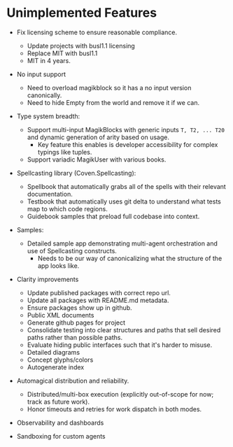 # Unimplemented Features
- Fix licensing scheme to ensure reasonable compliance.
  - Update projects with busl1.1 licensing
  - Replace MIT with busl1.1
  - MIT in 4 years.

- No input support
  - Need to overload magikblock so it has a no input version canonically.
  - Need to hide Empty from the world and remove it if we can.

- Type system breadth:
  - Support multi-input MagikBlocks with generic inputs `T, T2, ... T20` and dynamic generation of arity based on usage.
    - Key feature this enables is developer accessibility for complex typings like tuples.
  - Support variadic MagikUser with various books.

- Spellcasting library (Coven.Spellcasting):
  - Spellbook that automatically grabs all of the spells with their relevant documentation.
  - Testbook that automatically uses git delta to understand what tests map to which code regions.
  - Guidebook samples that preload full codebase into context.

- Samples:
  - Detailed sample app demonstrating multi-agent orchestration and use of Spellcasting constructs.
    - Needs to be our way of canonicalizing what the structure of the app looks like.

- Clarity improvements
  - Update published packages with correct repo url.
  - Update all packages with README.md metadata.
  - Ensure packages show up in github.
  - Public XML documents
  - Generate github pages for project
  - Consolidate testing into clear structures and paths that sell desired paths rather than possible paths.
  - Evaluate hiding public interfaces such that it's harder to misuse.
  - Detailed diagrams
  - Concept glyphs/colors
  - Autogenerate index

- Automagical distribution and reliability.
  - Distributed/multi-box execution (explicitly out-of-scope for now; track as future work).
  - Honor timeouts and retries for work dispatch in both modes.

- Observability and dashboards

- Sandboxing for custom agents